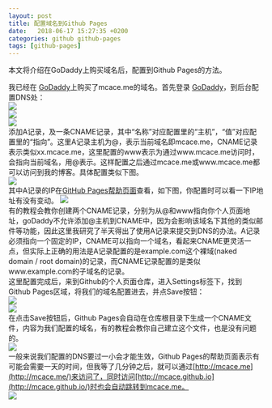 ```yaml
---
layout: post
title: 配置域名到Github Pages
date:   2018-06-17 15:27:35 +0200
categories: github github-pages
tags: [github-pages]
---
```


本文将介绍在GoDaddy上购买域名后，配置到Github Pages的方法。

我已经在 [GoDaddy](https://sg.godaddy.com/zh)上购买了mcace.me的域名。首先登录 [GoDaddy](https://sg.godaddy.com/zh)，到后台配置DNS处：  
![](http://mcace.me/assets/images/2018/use-github-pages/Image36.png)  
![](http://mcace.me/assets/images/2018/use-github-pages/Image37.png)  
![](http://mcace.me/assets/images/2018/use-github-pages/Image38.png)  
添加A记录，及一条CNAME记录，其中“名称”对应配置里的“主机”，“值”对应配置里的“指向”。这里A记录主机为@，表示当前域名即mcace.me，CNAME记录表示类似xx.mcace.me，这里配置的www表示为通过www.mcace.me访问时，会指向当前域名，用@表示。这样配置之后通过mcace.me或www.mcace.me都可以访问到我的博客。具体配置类似下图。  
![](http://mcace.me/assets/images/2018/use-github-pages/Image40.png)  
其中A记录的IP在[GitHub Pages帮助页面](https://help.github.com/articles/setting-up-an-apex-domain/)查看，如下图，你配置时可以看一下IP地址有没有变动。 
![](http://mcace.me/assets/images/2018/use-github-pages/Image39.png)  
有的教程会教你创建两个CNAME记录，分别为从@和www指向你个人页面地址，goDaddy不允许添加@主机到CNAME中，因为会影响该域名下其他的类似邮件等功能，因此这里我研究了半天得出了使用A记录来提交到DNS的办法。A记录必须指向一个固定的IP，CNAME可以指向一个域名，看起来CNAME更灵活一点，但实际上正确的用法是A记录配置的是example.com这个裸域(naked domain / root domain)的记录，而CNAME记录配置的是类似www.example.com的子域名的记录。  
这里配置完成后，来到Github的个人页面仓库，进入Settings标签下，找到Github Pages区域，将我们的域名配置进去，并点Save按钮：  
![](http://mcace.me/assets/images/2018/use-github-pages/Image41.png)  
![](http://mcace.me/assets/images/2018/use-github-pages/Image42.png)  
在点击Save按钮后，Github Pages会自动在仓库根目录下生成一个CNAME文件，内容为我们配置的域名，有的教程会教你自己建立这个文件，也是没有问题的。  
![](http://mcace.me/assets/images/2018/use-github-pages/Image44.png)  
一般来说我们配置的DNS要过一小会才能生效，Github Pages的帮助页面表示有可能会需要一天的时间，但我等了几分钟之后，就可以通过[http://mcace.me](http://mcace.me/)来访问了，同时访问[http://mcace.github.io](http://mcace.github.io/)时也会自动跳转到mcace.me。  
![](http://mcace.me/assets/images/2018/use-github-pages/Image43.png)  